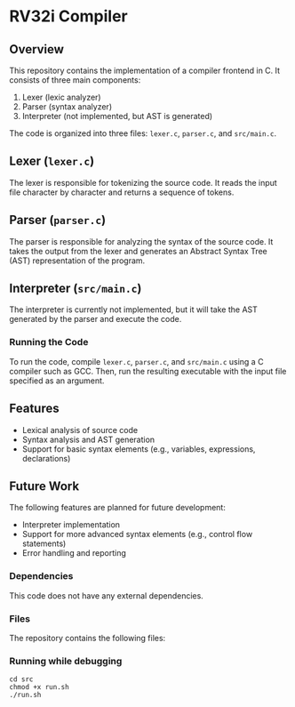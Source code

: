 # RV32i Compiler

## Overview

This repository contains the implementation of a compiler frontend in C. It consists of three main components:

1. Lexer (lexic analyzer)
2. Parser (syntax analyzer)
3. Interpreter (not implemented, but AST is generated)

The code is organized into three files: `lexer.c`, `parser.c`, and `src/main.c`.

## Lexer (`lexer.c`)

The lexer is responsible for tokenizing the source code. It reads the input file character by character and returns a sequence of tokens.

## Parser (`parser.c`)

The parser is responsible for analyzing the syntax of the source code. It takes the output from the lexer and generates an Abstract Syntax Tree (AST) representation of the program.

## Interpreter (`src/main.c`)

The interpreter is currently not implemented, but it will take the AST generated by the parser and execute the code.

### Running the Code

To run the code, compile `lexer.c`, `parser.c`, and `src/main.c` using a C compiler such as GCC. Then, run the resulting executable with the input file specified as an argument.

## Features

- Lexical analysis of source code
- Syntax analysis and AST generation
- Support for basic syntax elements (e.g., variables, expressions, declarations)

## Future Work

The following features are planned for future development:

- Interpreter implementation
- Support for more advanced syntax elements (e.g., control flow statements)
- Error handling and reporting

### Dependencies

This code does not have any external dependencies.

### Files

The repository contains the following files:

### Running while debugging

```
cd src
chmod +x run.sh
./run.sh
```
